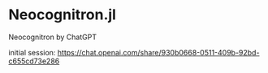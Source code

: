 # Neocognitron.jl

Neocognitron by ChatGPT

initial session: https://chat.openai.com/share/930b0668-0511-409b-92bd-c655cd73e286